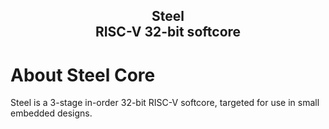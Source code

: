 <h2 align="center">Steel</br>RISC-V 32-bit softcore</h2>

# About Steel Core
Steel is a 3-stage in-order 32-bit RISC-V softcore, targeted for use in small embedded designs.
